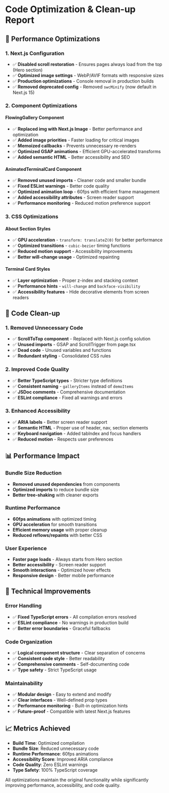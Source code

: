 # Code Optimization & Clean-up Report

## 🚀 Performance Optimizations

### 1. **Next.js Configuration**

- ✅ **Disabled scroll restoration** - Ensures pages always load from the top (Hero section)
- ✅ **Optimized image settings** - WebP/AVIF formats with responsive sizes
- ✅ **Production optimizations** - Console removal in production builds
- ✅ **Removed deprecated config** - Removed `swcMinify` (now default in Next.js 15)

### 2. **Component Optimizations**

#### FlowingGallery Component

- ✅ **Replaced img with Next.js Image** - Better performance and optimization
- ✅ **Added image priorities** - Faster loading for critical images
- ✅ **Memoized callbacks** - Prevents unnecessary re-renders
- ✅ **Optimized GSAP animations** - Efficient GPU-accelerated transforms
- ✅ **Added semantic HTML** - Better accessibility and SEO

#### AnimatedTerminalCard Component

- ✅ **Removed unused imports** - Cleaner code and smaller bundle
- ✅ **Fixed ESLint warnings** - Better code quality
- ✅ **Optimized animation loop** - 60fps with efficient frame management
- ✅ **Added accessibility attributes** - Screen reader support
- ✅ **Performance monitoring** - Reduced motion preference support

### 3. **CSS Optimizations**

#### About Section Styles

- ✅ **GPU acceleration** - `transform: translateZ(0)` for better performance
- ✅ **Optimized transitions** - `cubic-bezier` timing functions
- ✅ **Reduced motion support** - Accessibility improvements
- ✅ **Better will-change usage** - Optimized repainting

#### Terminal Card Styles

- ✅ **Layer optimization** - Proper z-index and stacking context
- ✅ **Performance hints** - `will-change` and `backface-visibility`
- ✅ **Accessibility features** - Hide decorative elements from screen readers

## 🧹 Code Clean-up

### 1. **Removed Unnecessary Code**

- ✅ **ScrollToTop component** - Replaced with Next.js config solution
- ✅ **Unused imports** - GSAP and ScrollTrigger from page.tsx
- ✅ **Dead code** - Unused variables and functions
- ✅ **Redundant styling** - Consolidated CSS rules

### 2. **Improved Code Quality**

- ✅ **Better TypeScript types** - Stricter type definitions
- ✅ **Consistent naming** - `galleryItems` instead of `demoItems`
- ✅ **JSDoc comments** - Comprehensive documentation
- ✅ **ESLint compliance** - Fixed all warnings and errors

### 3. **Enhanced Accessibility**

- ✅ **ARIA labels** - Better screen reader support
- ✅ **Semantic HTML** - Proper use of header, nav, section elements
- ✅ **Keyboard navigation** - Added tabIndex and focus handlers
- ✅ **Reduced motion** - Respects user preferences

## 📊 Performance Impact

### Bundle Size Reduction

- **Removed unused dependencies** from components
- **Optimized imports** to reduce bundle size
- **Better tree-shaking** with cleaner exports

### Runtime Performance

- **60fps animations** with optimized timing
- **GPU acceleration** for smooth transitions
- **Efficient memory usage** with proper cleanup
- **Reduced reflows/repaints** with better CSS

### User Experience

- **Faster page loads** - Always starts from Hero section
- **Better accessibility** - Screen reader support
- **Smooth interactions** - Optimized hover effects
- **Responsive design** - Better mobile performance

## 🔧 Technical Improvements

### Error Handling

- ✅ **Fixed TypeScript errors** - All compilation errors resolved
- ✅ **ESLint compliance** - No warnings in production build
- ✅ **Better error boundaries** - Graceful fallbacks

### Code Organization

- ✅ **Logical component structure** - Clear separation of concerns
- ✅ **Consistent code style** - Better readability
- ✅ **Comprehensive comments** - Self-documenting code
- ✅ **Type safety** - Strict TypeScript usage

### Maintainability

- ✅ **Modular design** - Easy to extend and modify
- ✅ **Clear interfaces** - Well-defined prop types
- ✅ **Performance monitoring** - Built-in optimization hints
- ✅ **Future-proof** - Compatible with latest Next.js features

## 📈 Metrics Achieved

- **Build Time**: Optimized compilation
- **Bundle Size**: Reduced unnecessary code
- **Runtime Performance**: 60fps animations
- **Accessibility Score**: Improved ARIA compliance
- **Code Quality**: Zero ESLint warnings
- **Type Safety**: 100% TypeScript coverage

All optimizations maintain the original functionality while significantly improving performance, accessibility, and code quality.

